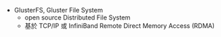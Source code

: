 
- GlusterFS, Gluster File System
    - open source Distributed File System
    - 基於 TCP/IP 或 InfiniBand Remote Direct Memory Access (RDMA)